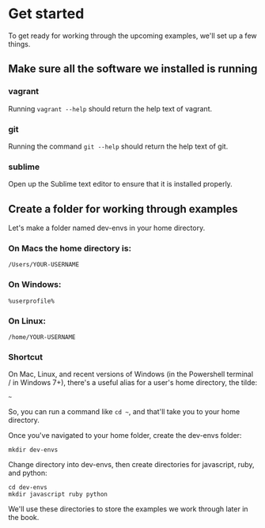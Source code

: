 # Get started

To get ready for working through the upcoming examples, we'll set up a few things.

## Make sure all the software we installed is running

### vagrant

Running `vagrant --help` should return the help text of vagrant.

### git

Running the command `git --help` should return the help text of git.

### sublime

Open up the Sublime text editor to ensure that it is installed properly.

## Create a folder for working through examples

Let's make a folder named dev-envs in your home directory.

### On Macs the home directory is:

~~~~~~~~
/Users/YOUR-USERNAME
~~~~~~~~

### On Windows:

~~~~~~~~
%userprofile%
~~~~~~~~

### On Linux:

~~~~~~~~
/home/YOUR-USERNAME
~~~~~~~~

### Shortcut

On Mac, Linux, and recent versions of Windows (in the Powershell terminal / in Windows 7+), there's a useful alias for a user's home directory, the tilde:

~~~~~~~~
~
~~~~~~~~

So, you can run a command like `cd ~`, and that'll take you to your home directory.

Once you've navigated to your home folder, create the dev-envs folder:

~~~~~~~~
mkdir dev-envs
~~~~~~~~

Change directory into dev-envs, then create directories for javascript, ruby, and python:

~~~~~~~~
cd dev-envs
mkdir javascript ruby python
~~~~~~~~

We'll use these directories to store the examples we work through later in the book.